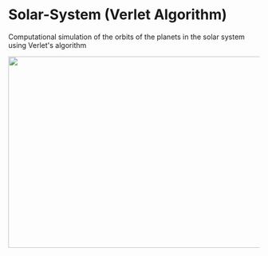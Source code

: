 # Solar-System (Verlet Algorithm)
Computational simulation of the orbits of the planets in the solar system using Verlet's algorithm

<p align="center">
  <img src="https://i.imgur.com/Z57jSfU.gif" height="384" width="512" >
</p>
